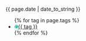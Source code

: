 <div class="meta_wrapper">
<p class="postdate">{{ page.date | date_to_string }}</p>
  <div class="tag">
    <ul>{% for tag in page.tags %}
      <li><a href="/tag/{{ tag }}"><img border="0" alt="tag" src="/img/tags.png" width="10" height="10">{{ tag }}</a></li>
    {% endfor %}
    </ul>
  </div>
</div>
